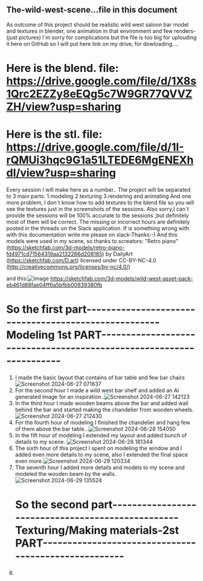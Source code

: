 ## The-wild-west-scene...file in this document
As outcome of this project should be realistic wild west saloon bar model and textures in blender, one animation in that environment and few renders-(just pictures)
I´m sorry for complications but the file is too big for uplouding it here on GitHub so I will put here link on my drive, for dowloading....
# Here is the blend. file:    https://drive.google.com/file/d/1X8s1Qrc2EZZy8eEQg5c7W9GR77QVVZZH/view?usp=sharing
# Here is the stl. file:   https://drive.google.com/file/d/1I-rQMUi3hqc9G1a51LTEDE6MgENEXhdI/view?usp=sharing
Every session I will make here as a number.. 
The project will be separated to 3 main parts:
1.modeling
2.texturing
3.rendering and animating
And one more problem, I don´t know how to add textures to the blend file so you will see the textures just in the screenshots of the sessions.
Also sorry,I can´t provide the sessions will be 100% accurate to the sessions ,but definitely most of them will be correct. The missing or incorrect hours are definitely posted in the threads on the Slack application.
If is something wrong with with this documentation write me please on slack-Thanks:-)
And this models were used in my scene, so thanks to screators: "Retro piano" (https://sketchfab.com/3d-models/retro-piano-fd4971cd71564319aa2132266d208185) by DailyArt (https://sketchfab.com/D.art) licensed under CC-BY-NC-4.0 (http://creativecommons.org/licenses/by-nc/4.0/)

and this:![image](https://github.com/user-attachments/assets/33030137-c674-4fea-a21c-0625b6fbd3c2)
https://sketchfab.com/3d-models/wild-west-asset-pack-eb461d88fae04ff6a5bfbb00839380fb


# So the first part-----------------------------------------------------Modeling 1st PART--------------------------------------------------------------------
1. I made the basic layout that contains of bar table and few bar chairs ![Screenshot 2024-06-27 071637](https://github.com/user-attachments/assets/6186a0b9-de77-48ee-ac19-2f9bdb777e31)
2. For the second hour I made a wild west bar shelf and added an Ai generated image for an inspiration..![Screenshot 2024-06-27 142123](https://github.com/user-attachments/assets/d173d29f-9919-4dc0-a8b0-7216902884e0)
3. In the third hour I made wooden beams above the bar and added wall behind the bar and started making the chandelier from wooden wheels. ![Screenshot 2024-06-27 212430](https://github.com/user-attachments/assets/faff62e4-0853-4daa-84cc-bda3d782265a)
4. For the fourth hour of modeling I finished the chandelier and hang few of them above the bar table...![Screenshot 2024-06-28 154050](https://github.com/user-attachments/assets/1e8d0165-7697-4515-9ff7-2c449d65cb29)
5. In the fift hour of modeling I extended my layout and added bunch of details to my scene.
![Screenshot 2024-06-28 181344](https://github.com/user-attachments/assets/ceb8a9a9-3dfb-493a-bca9-8d5fad46f5cc)
6. The sixth hour of this project I spent on modeling the window and I added even more details to my scene, also I extended the final space even more.![Screenshot 2024-06-29 120334](https://github.com/user-attachments/assets/2c5be9d7-3f83-48b4-ba51-2b0252cf409d)
7. The seventh hour I added more details and models to my scene and modeled the wooden beam by the walls.![Screenshot 2024-06-29 135524](https://github.com/user-attachments/assets/4c4dce3a-5e78-40f4-8ec1-69e6136239ad)
   # So the second part--------------------------------------------------Texturing/Making materials-2st PART-----------------------------------------------------
8.



